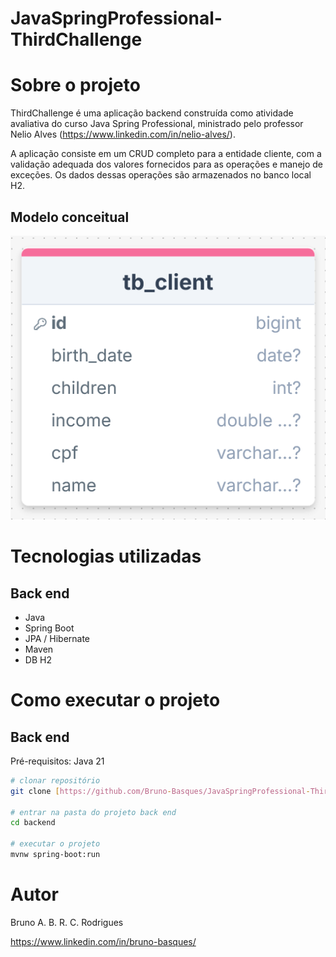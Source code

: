 # JavaSpringProfessional-ThirdChallenge

# Sobre o projeto

ThirdChallenge é uma aplicação backend construída como atividade avaliativa do curso Java Spring Professional, ministrado pelo professor Nelio Alves (https://www.linkedin.com/in/nelio-alves/).

A aplicação consiste em um CRUD completo para a entidade cliente, com a validação adequada dos valores fornecidos para as operações e manejo de exceções. Os dados dessas operações são armazenados no banco local H2.

## Modelo conceitual
![Modelo Conceitual](https://github.com/Bruno-Basques/assets/blob/main/DBSchemas/DBSchema3.png)

# Tecnologias utilizadas
## Back end
- Java
- Spring Boot
- JPA / Hibernate
- Maven
- DB H2

# Como executar o projeto

## Back end
Pré-requisitos: Java 21

```bash
# clonar repositório
git clone [https://github.com/Bruno-Basques/JavaSpringProfessional-ThirdChallenge.git]

# entrar na pasta do projeto back end
cd backend

# executar o projeto
mvnw spring-boot:run
```

# Autor

Bruno A. B. R. C. Rodrigues

https://www.linkedin.com/in/bruno-basques/
